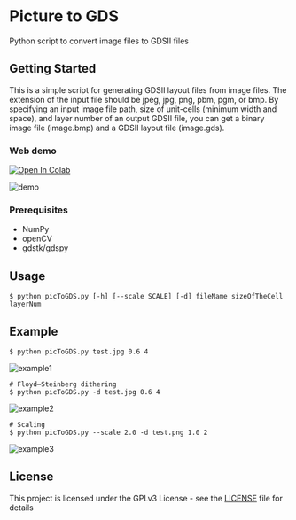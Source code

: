 # Picture to GDS
Python script to convert image files to GDSII files

## Getting Started
This is a simple script for generating GDSII layout files from image files. The extension of the input file should be jpeg, jpg, png, pbm, pgm, or bmp. By specifying an input image file path, size of unit-cells (minimum width and space), and layer number of an output GDSII file, you can get a binary image file (image.bmp) and a GDSII layout file (image.gds).

### Web demo
[![Open In Colab](https://colab.research.google.com/assets/colab-badge.svg)](http://colab.research.google.com/github/kadomoto/picture-to-gds/blob/master/demo.ipynb)

![demo](document/fig4.jpg "demo")

### Prerequisites
- NumPy
- openCV
- gdstk/gdspy


## Usage
```
$ python picToGDS.py [-h] [--scale SCALE] [-d] fileName sizeOfTheCell layerNum
```

## Example
```
$ python picToGDS.py test.jpg 0.6 4
```
![example1](document/fig1.jpg "example1")

```
# Floyd–Steinberg dithering
$ python picToGDS.py -d test.jpg 0.6 4
```
![example2](document/fig2.jpg "example2")

```
# Scaling
$ python picToGDS.py --scale 2.0 -d test.png 1.0 2
```
![example3](document/fig3.jpg "example3")

## License
This project is licensed under the GPLv3 License - see the [LICENSE](LICENSE) file for details
